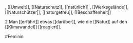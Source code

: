 , [[Umwelt]], [[Naturschutz]], [[natürlich]]
, [[Werksgelände]], [[Naturschützer]], [[naturgetreu]], [[Beschaffenheit]]

2 Man [[erfährt]] etwas [[darüber]], wie die [[Natur]] auf den [[Klimawandel]] [[reagiert]].  

#Feminin 